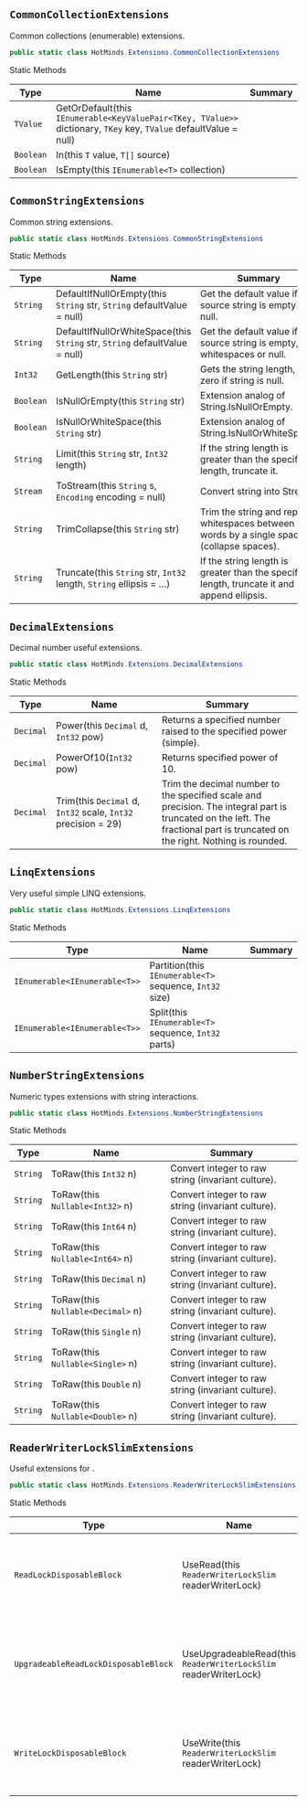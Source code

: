 ## `CommonCollectionExtensions`

Common collections (enumerable) extensions.
```csharp
public static class HotMinds.Extensions.CommonCollectionExtensions

```

Static Methods

| Type | Name | Summary | 
| --- | --- | --- | 
| `TValue` | GetOrDefault(this `IEnumerable<KeyValuePair<TKey, TValue>>` dictionary, `TKey` key, `TValue` defaultValue = null) |  | 
| `Boolean` | In(this `T` value, `T[]` source) |  | 
| `Boolean` | IsEmpty(this `IEnumerable<T>` collection) |  | 


## `CommonStringExtensions`

Common string extensions.
```csharp
public static class HotMinds.Extensions.CommonStringExtensions

```

Static Methods

| Type | Name | Summary | 
| --- | --- | --- | 
| `String` | DefaultIfNullOrEmpty(this `String` str, `String` defaultValue = null) | Get the default value if the source string is empty or null. | 
| `String` | DefaultIfNullOrWhiteSpace(this `String` str, `String` defaultValue = null) | Get the default value if the source string is empty, whitespaces or null. | 
| `Int32` | GetLength(this `String` str) | Gets the string length, or zero if string is null. | 
| `Boolean` | IsNullOrEmpty(this `String` str) | Extension analog of String.IsNullOrEmpty. | 
| `Boolean` | IsNullOrWhiteSpace(this `String` str) | Extension analog of String.IsNullOrWhiteSpace. | 
| `String` | Limit(this `String` str, `Int32` length) | If the string length is greater than the specified length, truncate it. | 
| `Stream` | ToStream(this `String` s, `Encoding` encoding = null) | Convert string into Stream. | 
| `String` | TrimCollapse(this `String` str) | Trim the string and replace whitespaces between words by a single space (collapse spaces). | 
| `String` | Truncate(this `String` str, `Int32` length, `String` ellipsis = …) | If the string length is greater than the specified length, truncate it and append ellipsis. | 


## `DecimalExtensions`

Decimal number useful extensions.
```csharp
public static class HotMinds.Extensions.DecimalExtensions

```

Static Methods

| Type | Name | Summary | 
| --- | --- | --- | 
| `Decimal` | Power(this `Decimal` d, `Int32` pow) | Returns a specified number raised to the specified power (simple). | 
| `Decimal` | PowerOf10(`Int32` pow) | Returns specified power of 10. | 
| `Decimal` | Trim(this `Decimal` d, `Int32` scale, `Int32` precision = 29) | Trim the decimal number to the specified scale and precision. The integral part is truncated on the left.  The fractional part is truncated on the right. Nothing is rounded. | 


## `LinqExtensions`

Very useful simple LINQ extensions.
```csharp
public static class HotMinds.Extensions.LinqExtensions

```

Static Methods

| Type | Name | Summary | 
| --- | --- | --- | 
| `IEnumerable<IEnumerable<T>>` | Partition(this `IEnumerable<T>` sequence, `Int32` size) |  | 
| `IEnumerable<IEnumerable<T>>` | Split(this `IEnumerable<T>` sequence, `Int32` parts) |  | 


## `NumberStringExtensions`

Numeric types extensions with string interactions.
```csharp
public static class HotMinds.Extensions.NumberStringExtensions

```

Static Methods

| Type | Name | Summary | 
| --- | --- | --- | 
| `String` | ToRaw(this `Int32` n) | Convert integer to raw string (invariant culture). | 
| `String` | ToRaw(this `Nullable<Int32>` n) | Convert integer to raw string (invariant culture). | 
| `String` | ToRaw(this `Int64` n) | Convert integer to raw string (invariant culture). | 
| `String` | ToRaw(this `Nullable<Int64>` n) | Convert integer to raw string (invariant culture). | 
| `String` | ToRaw(this `Decimal` n) | Convert integer to raw string (invariant culture). | 
| `String` | ToRaw(this `Nullable<Decimal>` n) | Convert integer to raw string (invariant culture). | 
| `String` | ToRaw(this `Single` n) | Convert integer to raw string (invariant culture). | 
| `String` | ToRaw(this `Nullable<Single>` n) | Convert integer to raw string (invariant culture). | 
| `String` | ToRaw(this `Double` n) | Convert integer to raw string (invariant culture). | 
| `String` | ToRaw(this `Nullable<Double>` n) | Convert integer to raw string (invariant culture). | 


## `ReaderWriterLockSlimExtensions`

Useful extensions for .
```csharp
public static class HotMinds.Extensions.ReaderWriterLockSlimExtensions

```

Static Methods

| Type | Name | Summary | 
| --- | --- | --- | 
| `ReadLockDisposableBlock` | UseRead(this `ReaderWriterLockSlim` readerWriterLock) | Create disposable object and tries to enter the lock in read mode. | 
| `UpgradeableReadLockDisposableBlock` | UseUpgradeableRead(this `ReaderWriterLockSlim` readerWriterLock) | Create disposable object and tries to enter the lock in upgradeable read mode. | 
| `WriteLockDisposableBlock` | UseWrite(this `ReaderWriterLockSlim` readerWriterLock) | Create disposable object and tries to enter the lock in write mode. | 


